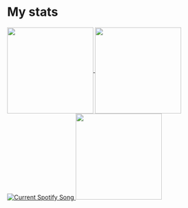 <h1>My stats</h1>
<a href="https://github.com/anuraghazra/github-readme-stats">
  <img height=200 align="center" src="https://github-readme-stats.vercel.app/api?username=Liveeee7219&theme=tokyonight&show_icons=true&include_all_commits=true" />
</a>
<a href="https://github.com/anuraghazra/convoychat">
  <img height=200 align="center" src="https://github-readme-stats.vercel.app/api/top-langs?username=Liveeee7219&layout=compact&langs_count=20&card_width=320&theme=tokyonight&exclude_repo=monkey-mart" />
</a>
<a href="https://Levi1241.pythonanywhere.com/link">
  <img
    src="https://Levi1241.pythonanywhere.com?spin=true&scan=true&eq_color=790082&theme=dark"
    alt="Current Spotify Song"
  />
</a>
<a href="https://open.spotify.com/user/31reiogpui6hub6uxdgxooco7b2m">
  <img height=200 src="https://spotify-recently-played-readme.vercel.app/api?user=31reiogpui6hub6uxdgxooco7b2m" />
</a>
